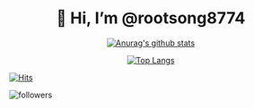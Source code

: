 <div align=center><h1>👋 Hi, I’m @rootsong8774 </h1></div>

<div align="center">


[![Anurag's github stats](https://github-readme-stats.vercel.app/api?username=rootsong8774&show_icons=true&theme=tokyonight)](https://github.com/anuraghazra/github-readme-stats)


[![Top Langs](https://github-readme-stats.vercel.app/api/top-langs/?username=rootsong8774&hide=css&layout=compact)](https://github.com/anuraghazra/github-readme-stats)
  
</div>

[![Hits](https://hits.seeyoufarm.com/api/count/incr/badge.svg?url=https%3A%2F%2Fgithub.com%2Frootsong8774%2Fhit-counter&count_bg=%2379C83D&title_bg=%23555555&icon=&icon_color=%23E7E7E7&title=hits&edge_flat=false)](https://hits.seeyoufarm.com)

![followers](https://img.shields.io/github/followers/rootsong8774?style=social)


<!--
**rootsong8774/rootsong8774** is a ✨ _special_ ✨ repository because its `README.md` (this file) appears on your GitHub profile.

Here are some ideas to get you started:

- 🔭 I’m currently working on ...
- 🌱 I’m currently learning ...
- 👯 I’m looking to collaborate on ...
- 🤔 I’m looking for help with ...
- 💬 Ask me about ...
- 📫 How to reach me: ...
- 😄 Pronouns: ...
- ⚡ Fun fact: ...
-->
